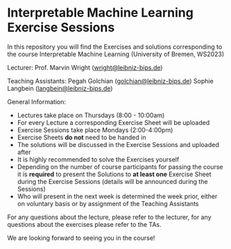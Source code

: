 # Interpretable Machine Learning Exercise Sessions

In this repository you will find the Exercises and solutions corresponding to the course Interpretable Machine Learning (University of Bremen, WS2023)

Lecturer: 
Prof. Marvin Wright (wright@leibniz-bips.de)

Teaching Assistants: 
Pegah Golchian (golchian@leibniz-bips.de)
Sophie Langbein (langbein@leibniz-bips.de)

General Information: 

- Lectures take place on Thursdays (8:00 - 10:00am)
- For every Lecture a corresponding Exercise Sheet will be uploaded
- Exercise Sessions take place Mondays (2:00-4:00pm)
- Exercise Sheets **do not** need to be handed in
- The solutions will be discussed in the Exercise Sessions and uploaded after
- It is highly recommended to solve the Exercises yourself
- Depending on the number of course participants for passing the course it is **required** to present the Solutions to **at least one** Exercise Sheet during the Exercise Sessions (details will be announced during the Sessions)
- Who will present in the next week is determined the week prior, either on voluntary basis or by assignment of the Teaching Assistants

For any questions about the lecture, please refer to the lecturer, for any questions about the exercises please refer to the TAs. 

We are looking forward to seeing you in the course!

